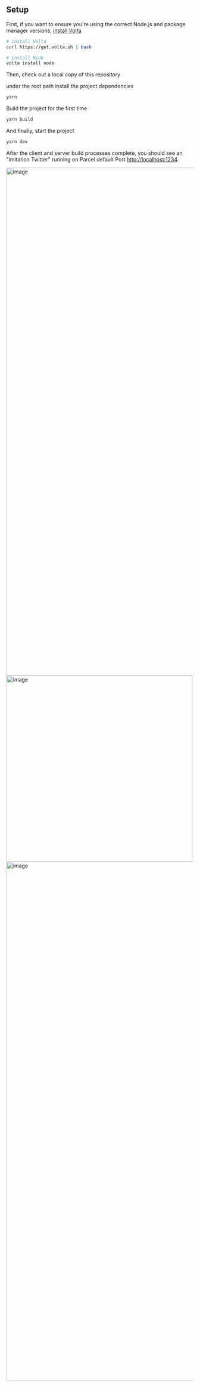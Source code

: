 

## Setup

First, if you want to ensure you're using the correct Node.js and package manager versions, [install Volta](http://volta.sh)

```sh
# install Volta
curl https://get.volta.sh | bash

# install Node
volta install node
```

Then, check out a local copy of this repository

under the root path install the project dependencies

```sh
yarn
```

Build the project for the first time

```sh
yarn build
```

And finally, start the project

```sh
yarn dev
```

After the client and server build processes complete, you should see an "imitation Twitter" running on Parcel default Port [http://localhost:1234](http://localhost:1234).

<img width="1364" alt="image" src="https://github.com/user-attachments/assets/cf9ece78-19a6-46c0-a122-494f215be7d7">
<img width="500" alt="image" src="https://github.com/user-attachments/assets/6bd46a81-a1f0-49ba-a126-f9c0e4b16c90">
<img width="1394" alt="image" src="https://github.com/user-attachments/assets/d46dfd76-bc9c-4892-8b37-1dd5c835b7cf">

